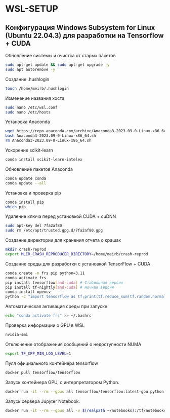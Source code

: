 # WSL-SETUP

## Конфигурация Windows Subsystem for Linux (Ubuntu 22.04.3) для разработки на Tensorflow + CUDA

Обновление системы и очистка от старых пакетов

``` bash
sudo apt-get update && sudo apt-get upgrade -y
sudo apt autoremove -y
```

Создание .hushlogin

``` bash
touch /home/meirb/.hushlogin
```

Изменение названия хоста

``` bash
sudo nano /etc/wsl.conf
sudo nano /etc/hosts
```

Установка Anaconda

``` bash
wget https://repo.anaconda.com/archive/Anaconda3-2023.09-0-Linux-x86_64.sh
bash Anaconda3-2023.09-0-Linux-x86_64.sh
rm Anaconda3-2023.09-0-Linux-x86_64.sh
```

Ускорение scikit-learn

``` bash
conda install scikit-learn-intelex
```

Обновление пакетов Anaconda

``` bash
conda update conda
conda update --all
```

Установка и проверка pip

``` bash
conda install pip
which pip
```

Удаление ключа перед установкой CUDA + cuDNN

``` bash
sudo apt-key del 7fa2af80
sudo rm /etc/apt/trusted.gpg.d/7fa2af80.gpg
```

Создание директории для хранения отчета о крашах

``` bash
mkdir crash-reprod
export MLIR_CRASH_REPRODUCER_DIRECTORY=/home/meirb/crash-reprod
```

Создание среды для разработки с установкой TensorFlow + CUDA

``` bash
conda create -n frs pip python=3.11
conda activate frs
pip install tensorflow[and-cuda] # Стабильная версия
pip install tf-nightly[and-cuda] # Ночная версия
conda install opencv
python -c "import tensorflow as tf;print(tf.reduce_sum(tf.random.normal([1000, 1000])))" # Проверка работы CPU
```

Автоматическая активация среды при запуске

``` bash
echo "conda activate frs" >> ~/.bashrc
```

Проверка информации о GPU в WSL

``` bash
nvidia-smi
```

Отключение отображения сообщений о недоступности NUMA

``` bash
export TF_CPP_MIN_LOG_LEVEL=1
```

Пулл официального контейнера tensorflow

``` bash
docker pull tensorflow/tensorflow

```

Запуск контейнера GPU, с интерпретатором Python.

``` bash
docker run -it --rm --gpus all tensorflow/tensorflow:latest-gpu python
```

Запуск сервера Jupyter Notebook.

``` bash
docker run -it --rm --gpus all -v $(realpath ~/notebooks):/tf/notebooks -p 8888:8888 tensorflow/tensorflow:latest-gpu-jupyter
```
